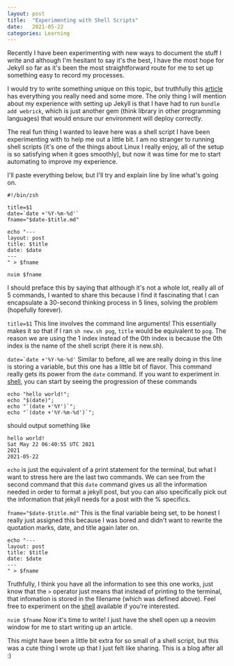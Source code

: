 ```yaml
---
layout: post
title:  "Experimenting with Shell Scripts"
date:   2021-05-22
categories: Learning
---
```



Recently I have been experimenting with new ways to document the stuff I write
and although I'm hesitant to say it's the best, I have the most hope for Jekyll
so far as it's been the most straightforward route for me to set up something
easy to record my processes.

I would try to write something unique on this topic, but truthfully this
[article](https://ndench.github.io/jekyll/setup-jekyll-on-github-pages) has everything you really need and some more. The only thing I will
mention about my experience with setting up Jekyll is that I have had to run
``bundle add webrick``, which is just another gem (think library in other
programming languages) that would ensure our environment will deploy correctly. 

The real fun thing I wanted to leave here was a shell script I have been
experimenting with to help me out a little bit. I am no stranger to running
shell scripts (it's one of the things about Linux I really enjoy, all of the
setup is so satisfying when it goes smoothly), but now it was time for me to
start automating to improve my experience.

I'll paste everything below, but I'll try and explain line by line what's going
on.

```
#!/bin/zsh

title=$1
date=`date +'%Y-%m-%d'`
fname="$date-$title.md"

echo "---
layout: post
title: $title
date: $date
---
" > $fname

nvim $fname
```

I should preface this by saying that although it's not a whole lot, really all of 5 commands, I wanted to share this
because I find it fascinating that I can encapsulate a 30-second thinking
process in 5 lines, solving the problem (hopefully forever).

```title=$1``` This line involves the command line arguments! This essentially
makes it so that if I ran ```sh new.sh pog```, ``title`` would be equivalent to
``pog``. The reason we are using the 1 index instead of the 0th index is
because the 0th index is the name of the shell script (here it is new.sh). 

```date=`date +'%Y-%m-%d'``` Similar to before, all we are really doing in this
line is storing a variable, but this one has a little bit of flavor. This
command really gets its power from the ``date`` command. If you want to
experiment in [shell](https://www.onlinegdb.com/online_bash_shell), you can start by seeing the progression of these
commands

```
echo "hello world!";
echo "$(date)";
echo "`(date +'%Y')`";
echo "`(date +'%Y-%m-%d')`";
```

should output something like 

```
hello world!
Sat May 22 06:40:55 UTC 2021
2021
2021-05-22
```

``echo`` is just the equivalent of a print statement for the terminal, but what
I want to stress here are the last two commands. We can see from the second
command that this ``date`` command gives us all the information needed in order
to format a jekyll post, but you can also specifically pick out the information
that jekyll needs for a post with the % specifics.

``fname="$date-$title.md"`` This is the final variable being set, to be honest
I really just assigned this because I was bored and didn't want to rewrite the
quotation marks, date, and title again later on.

```
echo "---
layout: post
title: $title
date: $date
---
" > $fname
```
Truthfully, I think you have all the information to see this one works, just
know that the ``>`` operator just means that instead of printing to the
terminal, that infomation is stored in the filename (which was defined above).
Feel free to experiment on the [shell](https://www.onlinegdb.com/online_bash_shell) available if you're interested.

``nvim $fname`` Now it's time to write! I just have the shell open up a neovim
window for me to start writing up an article.

This might have been a little bit extra for so small of a shell script, but
this was a cute thing I wrote up that I just felt like sharing. This is a blog
after all :)
